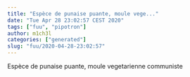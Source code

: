 ```yaml
---
title: "Espèce de punaise puante, moule vege..."
date: "Tue Apr 28 23:02:57 CEST 2020"
tags: ["fuu", "pipotron"]
author: m1ch3l
categories: ["generated"]
slug: "fuu/2020-04-28-23:02:57"
---
```


Espèce de punaise puante, moule vegetarienne communiste
